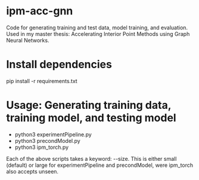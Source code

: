 # ipm-acc-gnn
Code for generating training and test data, model training, and evaluation. Used in my master thesis: Accelerating Interior Point Methods using Graph Neural Networks.

# Install dependencies
pip install -r requirements.txt

# Usage: Generating training data, training model, and testing model
- python3 experimentPipeline.py 
- python3 precondModel.py 
- python3 ipm_torch.py  

Each of the above scripts takes a keyword: --size. This is either small (default) or large for experimentPipeline and precondModel, were ipm_torch also accepts unseen. 

